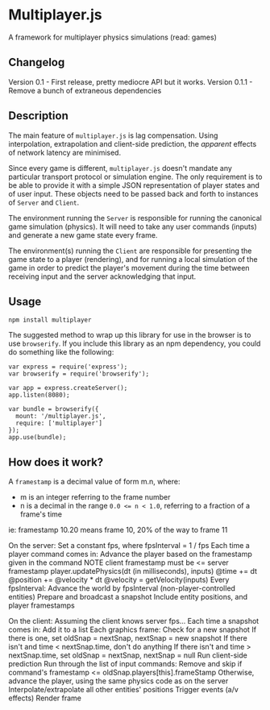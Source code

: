 # Multiplayer.js

A framework for multiplayer physics simulations (read: games)

## Changelog

Version 0.1 - First release, pretty mediocre API but it works.
Version 0.1.1 - Remove a bunch of extraneous dependencies

## Description

The main feature of `multiplayer.js` is lag compensation. Using interpolation,
extrapolation and client-side prediction, the _apparent_ effects of network
latency are minimised.

Since every game is different, `multiplayer.js` doesn't mandate any particular
transport protocol or simulation engine. The only requirement is to be able to
provide it with a simple JSON representation of player states and of user input.
These objects need to be passed back and forth to instances of `Server` and
`Client`.

The environment running the `Server` is responsible for running the canonical
game simulation (physics). It will need to take any user commands (inputs) and
generate a new game state every frame.

The environment(s) running the `Client` are responsible for presenting the game
state to a player (rendering), and for running a local simulation of the game in
order to predict the player's movement during the time between receiving input
and the server acknowledging that input.

## Usage

```
npm install multiplayer
```

The suggested method to wrap up this library for use in the browser is to use
`browserify`. If you include this library as an npm dependency, you could do
something like the following:

```
var express = require('express');
var browserify = require('browserify');

var app = express.createServer();
app.listen(8080);

var bundle = browserify({
  mount: '/multiplayer.js',
  require: ['multiplayer']
});
app.use(bundle);
```

## How does it work?

A `framestamp` is a decimal value of form m.n, where:

  * m is an integer referring to the frame number
  * n is a decimal in the range `0.0 <= n < 1.0`, referring to a fraction of a
    frame's time

ie: framestamp 10.20 means frame 10, 20% of the way to frame 11

On the server:
  Set a constant fps, where fpsInterval = 1 / fps
  Each time a player command comes in:
    Advance the player based on the framestamp given in the command
      NOTE client framestamp must be <= server framestamp
      player.updatePhysics(dt (in milliseconds), inputs)
        @time += dt
        @position += @velocity * dt
        @velocity = getVelocity(inputs)
  Every fpsInterval:
    Advance the world by fpsInterval (non-player-controlled entities)
    Prepare and broadcast a snapshot
      Include entity positions, and player framestamps

On the client:
  Assuming the client knows server fps...
  Each time a snapshot comes in:
    Add it to a list
  Each graphics frame:
    Check for a new snapshot
      If there is one, set oldSnap = nextSnap, nextSnap = new snapshot
      If there isn't and time < nextSnap.time, don't do anything
      If there isn't and time > nextSnap.time, set oldSnap = nextSnap,
        nextSnap = null
    Run client-side prediction
      Run through the list of input commands:
        Remove and skip if command's framestamp <= oldSnap.players[this].frameStamp
        Otherwise, advance the player, using the same physics code as on the
        server
    Interpolate/extrapolate all other entities' positions
    Trigger events (a/v effects)
    Render frame

